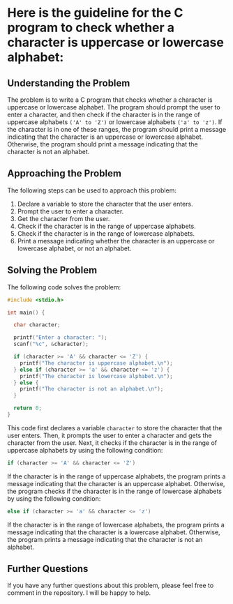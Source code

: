 # Here is the guideline for the C program to check whether a character is uppercase or lowercase alphabet:

## Understanding the Problem

The problem is to write a C program that checks whether a character is uppercase or lowercase alphabet. The program should prompt the user to enter a character, and then check if the character is in the range of uppercase alphabets `('A' to 'Z')` or lowercase alphabets `('a' to 'z')`. If the character is in one of these ranges, the program should print a message indicating that the character is an uppercase or lowercase alphabet. Otherwise, the program should print a message indicating that the character is not an alphabet.

## Approaching the Problem

The following steps can be used to approach this problem:

1. Declare a variable to store the character that the user enters.
2. Prompt the user to enter a character.
3. Get the character from the user.
4. Check if the character is in the range of uppercase alphabets.
5. Check if the character is in the range of lowercase alphabets.
6. Print a message indicating whether the character is an uppercase or lowercase alphabet, or not an alphabet.

## Solving the Problem

The following code solves the problem:

```c
#include <stdio.h>

int main() {

  char character;

  printf("Enter a character: ");
  scanf("%c", &character);

  if (character >= 'A' && character <= 'Z') {
    printf("The character is uppercase alphabet.\n");
  } else if (character >= 'a' && character <= 'z') {
    printf("The character is lowercase alphabet.\n");
  } else {
    printf("The character is not an alphabet.\n");
  }

  return 0;
}
```

This code first declares a variable `character` to store the character that the user enters. Then, it prompts the user to enter a character and gets the character from the user. Next, it checks if the character is in the range of uppercase alphabets by using the following condition:

```c
if (character >= 'A' && character <= 'Z')
```

If the character is in the range of uppercase alphabets, the program prints a message indicating that the character is an uppercase alphabet. Otherwise, the program checks if the character is in the range of lowercase alphabets by using the following condition:

```c
else if (character >= 'a' && character <= 'z')
```

If the character is in the range of lowercase alphabets, the program prints a message indicating that the character is a lowercase alphabet. Otherwise, the program prints a message indicating that the character is not an alphabet.

## Further Questions

If you have any further questions about this problem, please feel free to comment in the repository. I will be happy to help.